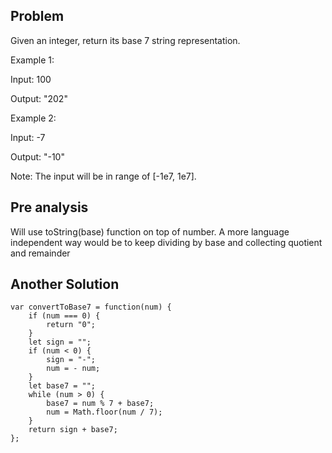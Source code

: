 ## Problem

Given an integer, return its base 7 string representation.

Example 1:

Input: 100

Output: "202"

Example 2:

Input: -7

Output: "-10"

Note: The input will be in range of [-1e7, 1e7].

## Pre analysis

Will use toString(base) function on top of number.
A more language independent way would be to keep dividing by base and collecting quotient and remainder

## Another Solution

    var convertToBase7 = function(num) {
        if (num === 0) {
            return "0";
        }
        let sign = "";
        if (num < 0) {
            sign = "-";
            num = - num;
        }
        let base7 = "";
        while (num > 0) {
            base7 = num % 7 + base7;
            num = Math.floor(num / 7);
        }
        return sign + base7;
    };
